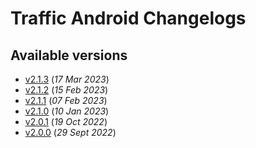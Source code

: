 # Traffic Android Changelogs

## Available versions

* [v2.1.3](releases/2.1.3/index.md) (_17 Mar 2023_)
* [v2.1.2](releases/2.1.2/index.md) (_15 Feb 2023_)
* [v2.1.1](releases/2.1.1/index.md) (_07 Feb 2023_)
* [v2.1.0](releases/2.1.0/index.md) (_10 Jan 2023_)
* [v2.0.1](releases/2.0.1/index.md) (_19 Oct 2022_)
* [v2.0.0](releases/2.0.0/index.md) (_29 Sept 2022_)
